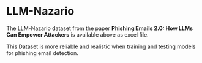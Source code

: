 # LLM-Nazario
The LLM-Nazario dataset from the paper **Phishing Emails 2.0: How LLMs Can Empower Attackers** is available above as excel file.

This Dataset is more reliable and realistic when training and testing models for phishing email detection.
